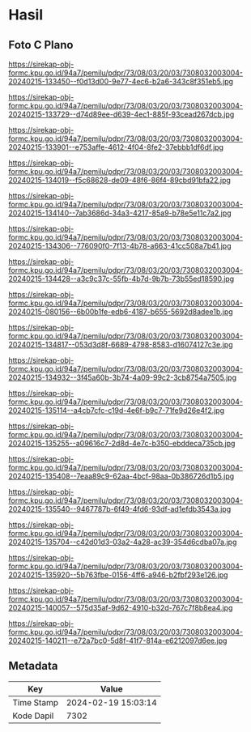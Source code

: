 # Hasil

## Foto C Plano

https://sirekap-obj-formc.kpu.go.id/94a7/pemilu/pdpr/73/08/03/20/03/7308032003004-20240215-133450--f0d13d00-9e77-4ec6-b2a6-343c8f351eb5.jpg

https://sirekap-obj-formc.kpu.go.id/94a7/pemilu/pdpr/73/08/03/20/03/7308032003004-20240215-133729--d74d89ee-d639-4ec1-885f-93cead267dcb.jpg

https://sirekap-obj-formc.kpu.go.id/94a7/pemilu/pdpr/73/08/03/20/03/7308032003004-20240215-133901--e753affe-4612-4f04-8fe2-37ebbb1df6df.jpg

https://sirekap-obj-formc.kpu.go.id/94a7/pemilu/pdpr/73/08/03/20/03/7308032003004-20240215-134019--f5c68628-de09-48f6-86f4-89cbd91bfa22.jpg

https://sirekap-obj-formc.kpu.go.id/94a7/pemilu/pdpr/73/08/03/20/03/7308032003004-20240215-134140--7ab3686d-34a3-4217-85a9-b78e5e11c7a2.jpg

https://sirekap-obj-formc.kpu.go.id/94a7/pemilu/pdpr/73/08/03/20/03/7308032003004-20240215-134306--776090f0-7f13-4b78-a663-41cc508a7b41.jpg

https://sirekap-obj-formc.kpu.go.id/94a7/pemilu/pdpr/73/08/03/20/03/7308032003004-20240215-134428--a3c9c37c-55fb-4b7d-9b7b-73b55ed18590.jpg

https://sirekap-obj-formc.kpu.go.id/94a7/pemilu/pdpr/73/08/03/20/03/7308032003004-20240215-080156--6b00b1fe-edb6-4187-b655-5692d8adee1b.jpg

https://sirekap-obj-formc.kpu.go.id/94a7/pemilu/pdpr/73/08/03/20/03/7308032003004-20240215-134817--053d3d8f-6689-4798-8583-d16074127c3e.jpg

https://sirekap-obj-formc.kpu.go.id/94a7/pemilu/pdpr/73/08/03/20/03/7308032003004-20240215-134932--3f45a60b-3b74-4a09-99c2-3cb8754a7505.jpg

https://sirekap-obj-formc.kpu.go.id/94a7/pemilu/pdpr/73/08/03/20/03/7308032003004-20240215-135114--a4cb7cfc-c19d-4e6f-b9c7-71fe9d26e4f2.jpg

https://sirekap-obj-formc.kpu.go.id/94a7/pemilu/pdpr/73/08/03/20/03/7308032003004-20240215-135255--a09616c7-2d8d-4e7c-b350-ebddeca735cb.jpg

https://sirekap-obj-formc.kpu.go.id/94a7/pemilu/pdpr/73/08/03/20/03/7308032003004-20240215-135408--7eaa89c9-62aa-4bcf-98aa-0b386726d1b5.jpg

https://sirekap-obj-formc.kpu.go.id/94a7/pemilu/pdpr/73/08/03/20/03/7308032003004-20240215-135540--9467787b-6f49-4fd6-93df-ad1efdb3543a.jpg

https://sirekap-obj-formc.kpu.go.id/94a7/pemilu/pdpr/73/08/03/20/03/7308032003004-20240215-135704--c42d01d3-03a2-4a28-ac39-354d6cdba07a.jpg

https://sirekap-obj-formc.kpu.go.id/94a7/pemilu/pdpr/73/08/03/20/03/7308032003004-20240215-135920--5b763fbe-0156-4ff6-a946-b2fbf293e126.jpg

https://sirekap-obj-formc.kpu.go.id/94a7/pemilu/pdpr/73/08/03/20/03/7308032003004-20240215-140057--575d35af-9d62-4910-b32d-767c7f8b8ea4.jpg

https://sirekap-obj-formc.kpu.go.id/94a7/pemilu/pdpr/73/08/03/20/03/7308032003004-20240215-140211--e72a7bc0-5d8f-41f7-814a-e6212097d6ee.jpg


## Metadata

| Key        | Value               |
| ---------- | ------------------- |
| Time Stamp | 2024-02-19 15:03:14 |
| Kode Dapil | 7302                |



